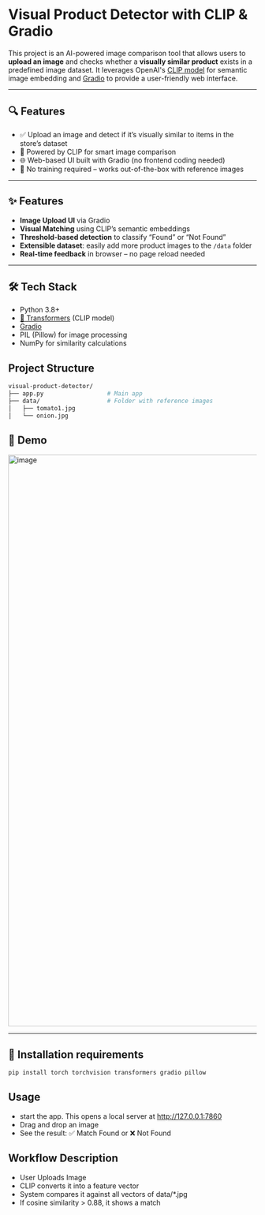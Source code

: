 #  Visual Product Detector with CLIP & Gradio

This project is an AI-powered image comparison tool that allows users to **upload an image** and checks whether a **visually similar product** exists in a predefined image dataset. It leverages OpenAI's [CLIP model](https://github.com/openai/CLIP) for semantic image embedding and [Gradio](https://www.gradio.app) to provide a user-friendly web interface.


---

## 🔍 Features

- ✅ Upload an image and detect if it’s visually similar to items in the store’s dataset
- 🤖 Powered by CLIP for smart image comparison
- 🌐 Web-based UI built with Gradio (no frontend coding needed)
- 🧠 No training required – works out-of-the-box with reference images

---
## ✨ Features

- **Image Upload UI** via Gradio
- **Visual Matching** using CLIP’s semantic embeddings
- **Threshold-based detection** to classify “Found” or “Not Found”
- **Extensible dataset**: easily add more product images to the `/data` folder
- **Real-time feedback** in browser – no page reload needed

---

## 🛠 Tech Stack

- Python 3.8+
- [🤗 Transformers](https://huggingface.co/docs/transformers/) (CLIP model)
- [Gradio](https://www.gradio.app/)
- PIL (Pillow) for image processing
- NumPy for similarity calculations

## Project Structure

   ```bash
visual-product-detector/
├── app.py                  # Main app
├── data/                   # Folder with reference images
│   ├── tomato1.jpg
│   └── onion.jpg

 
```

## 📸 Demo

<img width="1159" alt="image" src="https://github.com/user-attachments/assets/7a2086ab-7b7e-48ae-a378-776a89c20417" />


---

## 🚀 Installation requirements


   ```bash
pip install torch torchvision transformers gradio pillow
 
```
## Usage
- start the app. This opens a local server at http://127.0.0.1:7860
- Drag and drop an image
- See the result: ✅ Match Found or ❌ Not Found

## Workflow Description
- User Uploads Image
- CLIP converts it into a feature vector
- System compares it against all vectors of data/*.jpg
- If cosine similarity > 0.88, it shows a match
